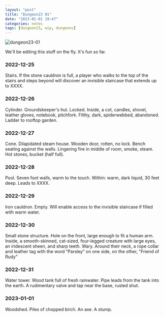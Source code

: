 ```yaml
---
layout: "post"
title: "Dungeon23 01"
date: "2023-01-01 19:47"
categories: notes
tags: [dungeon23, wip, dungeons]
---
```

![dungeon23-01](https://numbered.works/assets/img/dungeon23-01.png)

We'll be editing this stuff on the fly. It's fun so far.

### 2022-12-25
Stairs. If the stone cauldron is full, a player who walks to the top of the stairs and steps beyond will discover an invisible staircase that extends up to XXXX.

### 2022-12-26
Cylinder. Groundskeeper's hut. Locked. Inside, a cot, candles, shovel, leather gloves, notebook, pitchfork. Filthy, dark, spiderwebbed, abandoned. Ladder to rooftop garden.

### 2022-12-27
Cone. Dilapidated steam house. Wooden door, rotten, no lock. Bench seating against the walls. Lingering fire in middle of room, smoke, steam. Hot stones, bucket (half full).

### 2022-12-28
Pool. Seven foot walls, warm to the touch. Within: warm, dark liquid, 30 feet deep. Leads to XXXX.

### 2022-12-29
Iron cauldron. Empty. Will enable access to the invisible staircase if filled with warm water.

### 2022-12-30
Small stone structure. Hole on the front, large enough to fit a human arm. Inside, a smooth-skinned, cat-sized, four-legged creature with large eyes, an iridescent sheen, and sharp teeth. Wary. Around their neck, a rope collar and leather tag with the word “Parsley” on one side, on the other, "Friend of Rudy"

### 2022-12-31
Water tower. Wood tank full of fresh rainwater. Pipe leads from the tank into the earth. A rudimentary valve and tap near the base, rusted shut.

### 2023-01-01
Woodshed. Piles of chopped birch. An axe. A stump.
